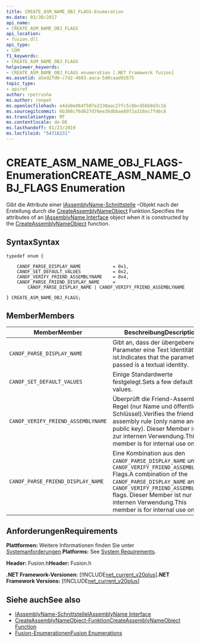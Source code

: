 ```yaml
---
title: CREATE_ASM_NAME_OBJ_FLAGS-Enumeration
ms.date: 03/30/2017
api_name:
- CREATE_ASM_NAME_OBJ_FLAGS
api_location:
- fusion.dll
api_type:
- COM
f1_keywords:
- CREATE_ASM_NAME_OBJ_FLAGS
helpviewer_keywords:
- CREATE_ASM_NAME_OBJ_FLAGS enumeration [.NET Framework fusion]
ms.assetid: a5ed2fd0-c7d2-4603-aaca-5d0caad92675
topic_type:
- apiref
author: rpetrusha
ms.author: ronpet
ms.openlocfilehash: e4da0e064f507e2330aac27fc5c8bcd56b9d3c1b
ms.sourcegitcommit: 6b308cf6d627d78ee36dbbae8972a310ac7fd6c8
ms.translationtype: MT
ms.contentlocale: de-DE
ms.lasthandoff: 01/23/2019
ms.locfileid: "54716231"
---
```

# <a name="createasmnameobjflags-enumeration"></a><span data-ttu-id="d2ad0-102">CREATE_ASM_NAME_OBJ_FLAGS-Enumeration</span><span class="sxs-lookup"><span data-stu-id="d2ad0-102">CREATE_ASM_NAME_OBJ_FLAGS Enumeration</span></span>
<span data-ttu-id="d2ad0-103">Gibt die Attribute einer [IAssemblyName-Schnittstelle](../../../../docs/framework/unmanaged-api/fusion/iassemblyname-interface.md) -Objekt nach der Erstellung durch die [CreateAssemblyNameObject](../../../../docs/framework/unmanaged-api/fusion/createassemblynameobject-function.md) Funktion.</span><span class="sxs-lookup"><span data-stu-id="d2ad0-103">Specifies the attributes of an [IAssemblyName Interface](../../../../docs/framework/unmanaged-api/fusion/iassemblyname-interface.md) object when it is constructed by the [CreateAssemblyNameObject](../../../../docs/framework/unmanaged-api/fusion/createassemblynameobject-function.md) function.</span></span>  
  
## <a name="syntax"></a><span data-ttu-id="d2ad0-104">Syntax</span><span class="sxs-lookup"><span data-stu-id="d2ad0-104">Syntax</span></span>  
  
```  
typedef enum {  
  
    CANOF_PARSE_DISPLAY_NAME            = 0x1,  
    CANOF_SET_DEFAULT_VALUES            = 0x2,  
    CANOF_VERIFY_FRIEND_ASSEMBLYNAME    = 0x4,  
    CANOF_PARSE_FRIEND_DISPLAY_NAME     =   
        CANOF_PARSE_DISPLAY_NAME | CANOF_VERIFY_FRIEND_ASSEMBLYNAME  
  
} CREATE_ASM_NAME_OBJ_FLAGS;  
```  
  
## <a name="members"></a><span data-ttu-id="d2ad0-105">Member</span><span class="sxs-lookup"><span data-stu-id="d2ad0-105">Members</span></span>  
  
|<span data-ttu-id="d2ad0-106">Member</span><span class="sxs-lookup"><span data-stu-id="d2ad0-106">Member</span></span>|<span data-ttu-id="d2ad0-107">Beschreibung</span><span class="sxs-lookup"><span data-stu-id="d2ad0-107">Description</span></span>|  
|------------|-----------------|  
|`CANOF_PARSE_DISPLAY_NAME`|<span data-ttu-id="d2ad0-108">Gibt an, dass der übergebene Parameter eine Text Identität ist.</span><span class="sxs-lookup"><span data-stu-id="d2ad0-108">Indicates that the parameter passed is a textual identity.</span></span>|  
|`CANOF_SET_DEFAULT_VALUES`|<span data-ttu-id="d2ad0-109">Einige Standardwerte festgelegt.</span><span class="sxs-lookup"><span data-stu-id="d2ad0-109">Sets a few default values.</span></span>|  
|`CANOF_VERIFY_FRIEND_ASSEMBLYNAME`|<span data-ttu-id="d2ad0-110">Überprüft die Friend-Assembly-Regel (nur Name und öffentlicher Schlüssel).</span><span class="sxs-lookup"><span data-stu-id="d2ad0-110">Verifies the friend assembly rule (only name and public key).</span></span> <span data-ttu-id="d2ad0-111">Dieser Member ist nur zur internen Verwendung.</span><span class="sxs-lookup"><span data-stu-id="d2ad0-111">This member is for internal use only.</span></span>|  
|`CANOF_PARSE_FRIEND_DISPLAY_NAME`|<span data-ttu-id="d2ad0-112">Eine Kombination aus den `CANOF_PARSE_DISPLAY_NAME` und `CANOF_VERIFY_FRIEND_ASSEMBLYNAME` Flags.</span><span class="sxs-lookup"><span data-stu-id="d2ad0-112">A combination of the `CANOF_PARSE_DISPLAY_NAME` and `CANOF_VERIFY_FRIEND_ASSEMBLYNAME` flags.</span></span> <span data-ttu-id="d2ad0-113">Dieser Member ist nur zur internen Verwendung.</span><span class="sxs-lookup"><span data-stu-id="d2ad0-113">This member is for internal use only.</span></span>|  
  
## <a name="requirements"></a><span data-ttu-id="d2ad0-114">Anforderungen</span><span class="sxs-lookup"><span data-stu-id="d2ad0-114">Requirements</span></span>  
 <span data-ttu-id="d2ad0-115">**Plattformen:** Weitere Informationen finden Sie unter [Systemanforderungen](../../../../docs/framework/get-started/system-requirements.md).</span><span class="sxs-lookup"><span data-stu-id="d2ad0-115">**Platforms:** See [System Requirements](../../../../docs/framework/get-started/system-requirements.md).</span></span>  
  
 <span data-ttu-id="d2ad0-116">**Header:** Fusion.h</span><span class="sxs-lookup"><span data-stu-id="d2ad0-116">**Header:** Fusion.h</span></span>  
  
 <span data-ttu-id="d2ad0-117">**.NET Framework-Versionen:** [!INCLUDE[net_current_v20plus](../../../../includes/net-current-v20plus-md.md)]</span><span class="sxs-lookup"><span data-stu-id="d2ad0-117">**.NET Framework Versions:** [!INCLUDE[net_current_v20plus](../../../../includes/net-current-v20plus-md.md)]</span></span>  
  
## <a name="see-also"></a><span data-ttu-id="d2ad0-118">Siehe auch</span><span class="sxs-lookup"><span data-stu-id="d2ad0-118">See also</span></span>
- [<span data-ttu-id="d2ad0-119">IAssemblyName-Schnittstelle</span><span class="sxs-lookup"><span data-stu-id="d2ad0-119">IAssemblyName Interface</span></span>](../../../../docs/framework/unmanaged-api/fusion/iassemblyname-interface.md)
- [<span data-ttu-id="d2ad0-120">CreateAssemblyNameObject-Funktion</span><span class="sxs-lookup"><span data-stu-id="d2ad0-120">CreateAssemblyNameObject Function</span></span>](../../../../docs/framework/unmanaged-api/fusion/createassemblynameobject-function.md)
- [<span data-ttu-id="d2ad0-121">Fusion-Enumerationen</span><span class="sxs-lookup"><span data-stu-id="d2ad0-121">Fusion Enumerations</span></span>](../../../../docs/framework/unmanaged-api/fusion/fusion-enumerations.md)

